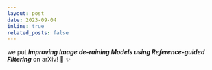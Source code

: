 ```yaml
---
layout: post
date: 2023-09-04 
inline: true
related_posts: false
---
```


we put <em><strong>Improving Image de-raining Models using Reference-guided Filtering</strong></em> on arXiv! 🥳 ✨
